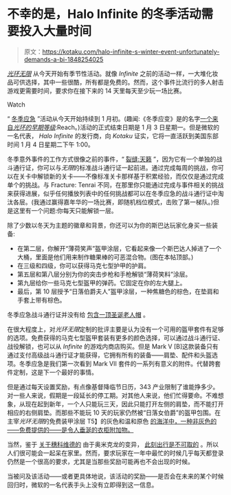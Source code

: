 # 不幸的是，Halo Infinite 的冬季活动需要投入大量时间

> 原文：<https://kotaku.com/halo-infinite-s-winter-event-unfortunately-demands-a-bi-1848254025>

[*光环无限*](https://kotaku.com/halo-infinite-the-kotaku-review-1848159022) 从今天开始有季节性活动。就像 *Infinite* 之前的活动一样，一大堆化妆品可供选择，其中一些很酷，所有都是免费的。然而，这个事件比流行的多人射击游戏更需要时间，要求你在接下来的 14 天里每天至少玩一场比赛。

Watch

“ [冬季应急](https://www.halowaypoint.com/news/winter-contingency-event-launch) ”活动从今天开始持续到 1 月初。(趣闻:《冬季应变》是的名字[一个来自*光环的早期等级*](https://halo.fandom.com/wiki/WINTER_CONTINGENCY):Reach。)活动的正式结束日期是 1 月 3 日星期一。但是微软的一名代表， *Halo Infinite* 的发行商，向 *Kotaku* 证实，它将一直活跃到美国东部时间 1 月 4 日星期二下午 1:00。

冬季意外事件的工作方式很像之前的事件，“ [裂缝:天籁](https://kotaku.com/how-to-get-halo-infinite-s-sick-samurai-armor-1848113008) ”，因为它有一个单独的战斗通行证，你可以与*无限*的标准战斗通行证一起前进。通过完成每周的挑战，你可以在关卡中解锁新的关卡——不像标准关卡那样基于积累经验，而仅仅是通过完成单个的挑战。与 Fracture: Tenrai 不同，在那里你只能通过完成与事件相关的挑战来获得进展，似乎任何播放列表中的任何挑战都可以在冬季应急的战斗通行证中淘汰各层。(我通过赢得嘉年华的一场比赛，即随机档位模式，击败了第一梯队。)但是这里有一个问题:你每天只能解锁一层。

除了少数以冬天为主题的徽章和背景，你还可以为你的斯巴达玩家化身买一些装备:

*   在第二层，你解开“薄荷笑声”盔甲涂层，它看起来像一个斯巴达人掉进了一个大桶，里面是他们用来制作糖果棒的可恶混合物。(图在本帖顶部。)
*   在三级和四级，你可以获得马克七型护甲的护肩。
*   第五层和第八层分别为你的突击步枪和手枪解锁“薄荷笑料”涂层。
*   第九层给你一些马克七型盔甲的弹药。它固定在你的左大腿上。
*   最后，第 10 层授予“日落伯爵夫人”盔甲涂层，一种焦糖色的棕色，在垫肩和手套上带有棕色。

冬季应急战斗通行证并没有给 [包含一顶圣诞老人帽](https://kotaku.com/battlefield-2042-players-mad-over-santa-skin-1848151060) 。

在很大程度上，对*光环无限*定制的批评主要是认为没有一个可用的盔甲套件有足够的选项。免费获得的马克七型盔甲套装有更多的颜色选择，可以通过战斗通行证、战役解锁，也可以从 *Infinite* 的游戏内商店购买。但是 Mark V [B]这款装备只有通过支付高级战斗通行证才能获得，它拥有所有的装备——肩垫、配件和头盔选项。冬季应急是我们第一次看到 Mark VII 套件的一系列有意义的附件。代替跨套件定制，这是下一个最好的事情。

但是通过每天设置奖励，有点像基督降临节日历，343 产业限制了谁能挣多少。对一些人来说，假期是一段延长的停工期。对其他人来说，他们忙得要命。不难想象，从现在起到新年，一个人只能玩三天，因此只能打开左侧的肩垫，而不能打开相应的右侧肩垫。而那些不能玩 10 天的玩家仍然被“日落女伯爵”的盔甲包围。在主宰*光环无限*的免费装甲涂层 T5】的灰色和温和原色 [的海洋中，一种非灰色的——免费提供的——是令人垂涎的衣柜附加物。](https://kotaku.com/halo-infinite-is-plagued-with-gray-and-drab-armor-that-1848156663)

当然，鉴于 [关于穗科维德的](https://www1.nyc.gov/site/doh/covid/covid-19-data.page#daily) 由于奥米克龙的变异， [此刻出行是不可取的](https://www.nbcchicago.com/news/coronavirus/chicago-travel-advisory-jumps-to-47-states-2-territories-days-before-christmas/2712773/) 。所以人们很可能会一起呆在家里。然而，要求玩家在一年中最忙的时候几乎每天都登录仍然是一个很高的要求，尤其是当那些奖励可能再也不会出现的时候。

当被问及该活动——或者更具体地说，该活动的奖励——是否会在未来的某个时候回归时，微软的一名代表手头上没有立即得到这一信息。